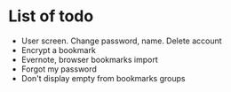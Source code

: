# List of todo

- User screen. Change password, name. Delete account
- Encrypt a bookmark
- Evernote, browser bookmarks import
- Forgot my password
- Don't display empty from bookmarks groups